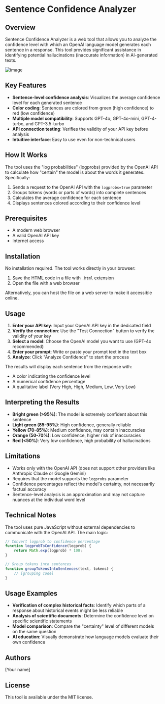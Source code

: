 # Sentence Confidence Analyzer

## Overview

Sentence Confidence Analyzer is a web tool that allows you to analyze the confidence level with which an OpenAI language model generates each sentence in a response. This tool provides significant assistance in identifying potential hallucinations (inaccurate information) in AI-generated texts.

![image](https://github.com/user-attachments/assets/e4613415-9f14-4e5c-b66e-88ad8e0994b8)


## Key Features

- **Sentence-level confidence analysis**: Visualizes the average confidence level for each generated sentence
- **Color coding**: Sentences are colored from green (high confidence) to red (low confidence)
- **Multiple model compatibility**: Supports GPT-4o, GPT-4o-mini, GPT-4-turbo, and GPT-3.5-turbo
- **API connection testing**: Verifies the validity of your API key before analysis
- **Intuitive interface**: Easy to use even for non-technical users

## How It Works

The tool uses the "log probabilities" (logprobs) provided by the OpenAI API to calculate how "certain" the model is about the words it generates. Specifically:

1. Sends a request to the OpenAI API with the `logprobs=true` parameter
2. Groups tokens (words or parts of words) into complete sentences
3. Calculates the average confidence for each sentence
4. Displays sentences colored according to their confidence level

## Prerequisites

- A modern web browser
- A valid OpenAI API key
- Internet access

## Installation

No installation required. The tool works directly in your browser:

1. Save the HTML code in a file with `.html` extension
2. Open the file with a web browser

Alternatively, you can host the file on a web server to make it accessible online.

## Usage

1. **Enter your API key**: Input your OpenAI API key in the dedicated field
2. **Verify the connection**: Use the "Test Connection" button to verify the validity of your key
3. **Select a model**: Choose the OpenAI model you want to use (GPT-4o recommended)
4. **Enter your prompt**: Write or paste your prompt text in the text box
5. **Analyze**: Click "Analyze Confidence" to start the process

The results will display each sentence from the response with:
- A color indicating the confidence level
- A numerical confidence percentage
- A qualitative label (Very High, High, Medium, Low, Very Low)

## Interpreting the Results

- **Bright green (>95%)**: The model is extremely confident about this sentence
- **Light green (85-95%)**: High confidence, generally reliable
- **Yellow (70-85%)**: Medium confidence, may contain inaccuracies
- **Orange (50-70%)**: Low confidence, higher risk of inaccuracies
- **Red (<50%)**: Very low confidence, high probability of hallucinations

## Limitations

- Works only with the OpenAI API (does not support other providers like Anthropic Claude or Google Gemini)
- Requires that the model supports the `logprobs` parameter
- Confidence percentages reflect the model's certainty, not necessarily factual accuracy
- Sentence-level analysis is an approximation and may not capture nuances at the individual word level

## Technical Notes

The tool uses pure JavaScript without external dependencies to communicate with the OpenAI API. The main logic:

```javascript
// Convert logprob to confidence percentage
function logprobToConfidence(logprob) {
    return Math.exp(logprob) * 100;
}

// Group tokens into sentences
function groupTokensIntoSentences(text, tokens) {
    // [grouping code]
}
```

## Usage Examples

- **Verification of complex historical facts**: Identify which parts of a response about historical events might be less reliable
- **Analysis of scientific documents**: Determine the confidence level on specific scientific statements
- **Model comparison**: Compare the "certainty" level of different models on the same question
- **AI education**: Visually demonstrate how language models evaluate their own confidence

## Authors

[Your name]

## License

This tool is available under the MIT license.
